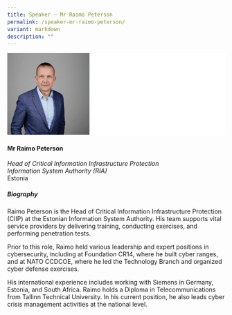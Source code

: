 ```yaml
---
title: Speaker – Mr Raimo Peterson
permalink: /speaker-mr-raimo-peterson/
variant: markdown
description: ""
---
```

![](/images/2024%20speakers/Raimo_Peterson.png)

#### **Mr Raimo Peterson**

*Head of Critical Information Infrastructure Protection <br>Information System Authority (RIA)*
<br>Estonia

##### **Biography**
Raimo Peterson is the Head of Critical Information Infrastructure Protection (CIIP) at the Estonian Information System Authority. His team supports vital service providers by delivering training, conducting exercises, and performing penetration tests. 

Prior to this role, Raimo held various leadership and expert positions in cybersecurity, including at Foundation CR14, where he built cyber ranges, and at NATO CCDCOE, where he led the Technology Branch and organized cyber defense exercises. 

His international experience includes working with Siemens in Germany, Estonia, and South Africa. Raimo holds a Diploma in Telecommunications from Tallinn Technical University. In his current position, he also leads cyber crisis management activities at the national level.

